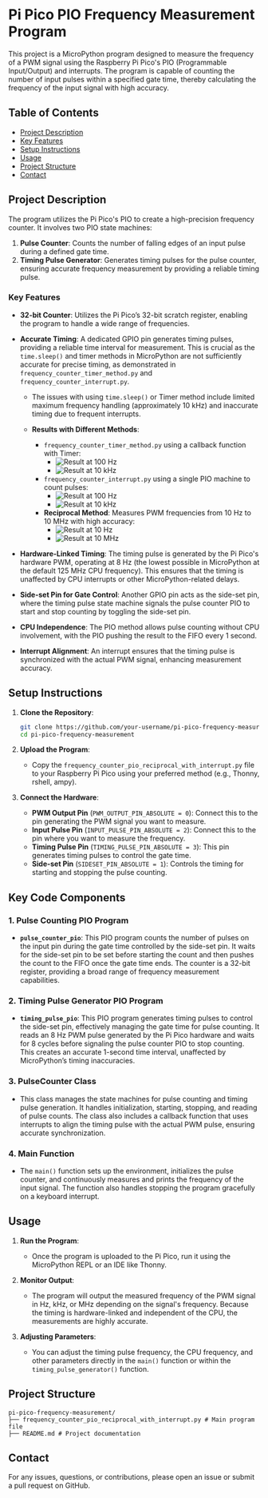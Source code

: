 # Pi Pico PIO Frequency Measurement Program

This project is a MicroPython program designed to measure the frequency of a PWM signal using the Raspberry Pi Pico's PIO (Programmable Input/Output) and interrupts. The program is capable of counting the number of input pulses within a specified gate time, thereby calculating the frequency of the input signal with high accuracy.

## Table of Contents

- [Project Description](#project-description)
- [Key Features](#key-code-components)
- [Setup Instructions](#setup-instructions)
- [Usage](#usage)
- [Project Structure](#project-structure)
- [Contact](#contact)

## Project Description

The program utilizes the Pi Pico's PIO to create a high-precision frequency counter. It involves two PIO state machines:

1. **Pulse Counter**: Counts the number of falling edges of an input pulse during a defined gate time.
2. **Timing Pulse Generator**: Generates timing pulses for the pulse counter, ensuring accurate frequency measurement by providing a reliable timing pulse.

### Key Features

- **32-bit Counter**: Utilizes the Pi Pico’s 32-bit scratch register, enabling the program to handle a wide range of frequencies.
- **Accurate Timing**: A dedicated GPIO pin generates timing pulses, providing a reliable time interval for measurement. This is crucial as the `time.sleep()` and timer methods in MicroPython are not sufficiently accurate for precise timing, as demonstrated in `frequency_counter_timer_method.py` and `frequency_counter_interrupt.py`.

  - The issues with using `time.sleep()` or Timer method include limited maximum frequency handling (approximately 10 kHz) and inaccurate timing due to frequent interrupts.

  - **Results with Different Methods**:
    - `frequency_counter_timer_method.py` using a callback function with Timer:
      - ![Result at 100 Hz](images/timer_method_100Hz.png)
      - ![Result at 10 kHz](images/timer_method_10kHz.png)
    - `frequency_counter_interrupt.py` using a single PIO machine to count pulses:
      - ![Result at 100 Hz](images/interrupt_100Hz.png)
      - ![Result at 10 kHz](images/interrupt_10kHz.png)
    - **Reciprocal Method**: Measures PWM frequencies from 10 Hz to 10 MHz with high accuracy:
      - ![Result at 10 Hz](images/pio_reciprocal_with_interrupt_10Hz.png)
      - ![Result at 10 MHz](images/pio_reciprocal_with_interrupt_10MHz.png)

- **Hardware-Linked Timing**: The timing pulse is generated by the Pi Pico's hardware PWM, operating at 8 Hz (the lowest possible in MicroPython at the default 125 MHz CPU frequency). This ensures that the timing is unaffected by CPU interrupts or other MicroPython-related delays.
- **Side-set Pin for Gate Control**: Another GPIO pin acts as the side-set pin, where the timing pulse state machine signals the pulse counter PIO to start and stop counting by toggling the side-set pin.
- **CPU Independence**: The PIO method allows pulse counting without CPU involvement, with the PIO pushing the result to the FIFO every 1 second.
- **Interrupt Alignment**: An interrupt ensures that the timing pulse is synchronized with the actual PWM signal, enhancing measurement accuracy.

## Setup Instructions

1. **Clone the Repository**:

   ```sh
   git clone https://github.com/your-username/pi-pico-frequency-measurement.git
   cd pi-pico-frequency-measurement
   ```

2. **Upload the Program**:

   - Copy the `frequency_counter_pio_reciprocal_with_interrupt.py` file to your Raspberry Pi Pico using your preferred method (e.g., Thonny, rshell, ampy).

3. **Connect the Hardware**:
   - **PWM Output Pin** (`PWM_OUTPUT_PIN_ABSOLUTE = 0`): Connect this to the pin generating the PWM signal you want to measure.
   - **Input Pulse Pin** (`INPUT_PULSE_PIN_ABSOLUTE = 2`): Connect this to the pin where you want to measure the frequency.
   - **Timing Pulse Pin** (`TIMING_PULSE_PIN_ABSOLUTE = 3`): This pin generates timing pulses to control the gate time.
   - **Side-set Pin** (`SIDESET_PIN_ABSOLUTE = 1`): Controls the timing for starting and stopping the pulse counting.

## Key Code Components

### 1. **Pulse Counting PIO Program**

- **`pulse_counter_pio`**: This PIO program counts the number of pulses on the input pin during the gate time controlled by the side-set pin. It waits for the side-set pin to be set before starting the count and then pushes the count to the FIFO once the gate time ends. The counter is a 32-bit register, providing a broad range of frequency measurement capabilities.

### 2. **Timing Pulse Generator PIO Program**

- **`timing_pulse_pio`**: This PIO program generates timing pulses to control the side-set pin, effectively managing the gate time for pulse counting. It reads an 8 Hz PWM pulse generated by the Pi Pico hardware and waits for 8 cycles before signaling the pulse counter PIO to stop counting. This creates an accurate 1-second time interval, unaffected by MicroPython’s timing inaccuracies.

### 3. **PulseCounter Class**

- This class manages the state machines for pulse counting and timing pulse generation. It handles initialization, starting, stopping, and reading of pulse counts. The class also includes a callback function that uses interrupts to align the timing pulse with the actual PWM pulse, ensuring accurate synchronization.

### 4. **Main Function**

- The `main()` function sets up the environment, initializes the pulse counter, and continuously measures and prints the frequency of the input signal. The function also handles stopping the program gracefully on a keyboard interrupt.

## Usage

1. **Run the Program**:

   - Once the program is uploaded to the Pi Pico, run it using the MicroPython REPL or an IDE like Thonny.

2. **Monitor Output**:

   - The program will output the measured frequency of the PWM signal in Hz, kHz, or MHz depending on the signal's frequency. Because the timing is hardware-linked and independent of the CPU, the measurements are highly accurate.

3. **Adjusting Parameters**:
   - You can adjust the timing pulse frequency, the CPU frequency, and other parameters directly in the `main()` function or within the `timing_pulse_generator()` function.

## Project Structure

```
pi-pico-frequency-measurement/
├── frequency_counter_pio_reciprocal_with_interrupt.py # Main program file
├── README.md # Project documentation
```

## Contact

For any issues, questions, or contributions, please open an issue or submit a pull request on GitHub.
